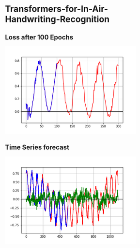 # Transformers-for-In-Air-Handwriting-Recognition


## Loss after 100 Epochs
![Drag Racing](images/time-series-forecast.png)

## Time Series forecast
![Drag Racing](images/90_epoch_error.png)
